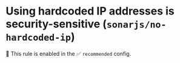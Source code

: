 # Using hardcoded IP addresses is security-sensitive (`sonarjs/no-hardcoded-ip`)

💼 This rule is enabled in the ✅ `recommended` config.

<!-- end auto-generated rule header -->
